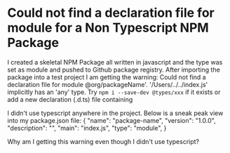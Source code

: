 
# Could not find a declaration file for module for a Non Typescript NPM Package

I created a skeletal NPM Package all written in javascript and the type was set as module and pushed to Github package registry.
After importing the package into a test project I am getting the warning:
 Could not find a declaration file for module 
    @org/packageName'. '/Users/../../index.js' implicitly has an 'any' type.
  Try `npm i --save-dev @types/xxx` if it exists or add a new declaration (.d.ts) file containing  

I didn't use typescript anywhere in the project.
Below is a sneak peak view into my package.json file:
{
  "name": "package-name",
  "version": "1.0.0",
  "description": "",
  "main": "index.js",
  "type": "module",
}

Why am I getting this warning even though I didn't use typescript?

        